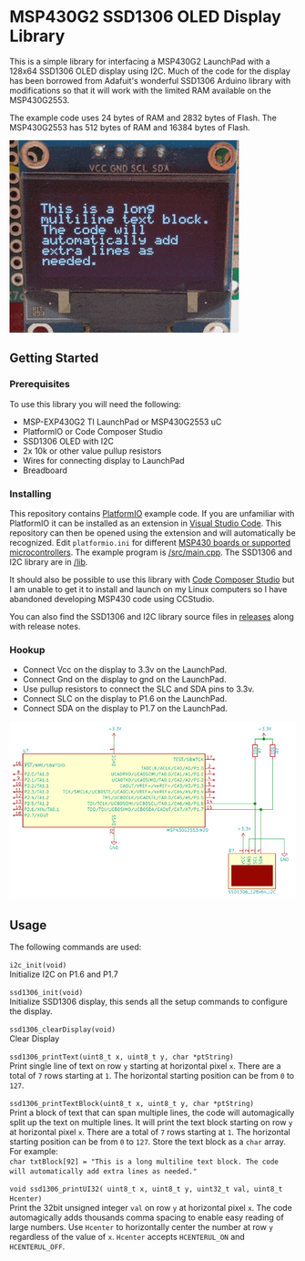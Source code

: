 # MSP430G2 SSD1306 OLED Display Library
This is a simple library for interfacing a MSP430G2 LaunchPad with a 128x64 SSD1306 OLED display using I2C. Much of the code for the display has been borrowed from Adafuit's wonderful SSD1306 Arduino library with modifications so that it will work with the limited RAM available on the MSP430G2553.

The example code uses 24 bytes of RAM and 2832 bytes of Flash. The MSP430G2553 has 512 bytes of RAM and 16384 bytes of Flash.

![Simple Example of Library Features](docs/sample.gif)


## Getting Started
### Prerequisites
To use this library you will need the following:
- MSP-EXP430G2 TI LaunchPad or MSP430G2553 uC
- PlatformIO or Code Composer Studio
- SSD1306 OLED with I2C
- 2x 10k or other value pullup resistors
- Wires for connecting display to LaunchPad
- Breadboard

### Installing
This repository contains [PlatformIO](https://platformio.org/) example code. If you are unfamiliar with PlatformIO it can be installed as an extension in [Visual Studio Code](https://code.visualstudio.com/). This repository can then be opened using the extension and will automatically be recognized. Edit `platformio.ini` for different [MSP430 boards or supported microcontrollers](https://docs.platformio.org/en/latest/platforms/timsp430.html). The example program is [/src/main.cpp](/src/main.cpp). The SSD1306 and I2C library are in [/lib](/lib/).

It should also be possible to use this library with [Code Composer Studio](https://www.ti.com/tool/CCSTUDIO) but I am unable to get it to install and launch on my Linux computers so I have abandoned developing MSP430 code using CCStudio.

You can also find the SSD1306 and I2C library source files in [releases](https://github.com/sdp8483/MSP430G2_SSD1306_OLED/releases) along with release notes.

### Hookup
- Connect Vcc on the display to 3.3v on the LaunchPad.  
- Connect Gnd on the display to gnd on the LaunchPad.  
- Use pullup resistors to connect the SLC and SDA pins to 3.3v.  
- Connect SLC on the display to P1.6 on the LaunchPad.  
- Connect SDA on the display to P1.7 on the LaunchPad.  

![Simple Schematic](docs/pcb/images/hookup_example.png)

## Usage
The following commands are used:
 
`i2c_init(void)`  
Initialize I2C on P1.6 and P1.7 

`ssd1306_init(void)`  
Initialize SSD1306 display, this sends all the setup commands to configure the display.

`ssd1306_clearDisplay(void)`  
Clear Display  


`ssd1306_printText(uint8_t x, uint8_t y, char *ptString)`  
Print single line of text on row `y` starting at horizontal pixel `x`. There are a total of `7` rows starting at `1`. The horizontal starting position can be from `0` to `127`.

`ssd1306_printTextBlock(uint8_t x, uint8_t y, char *ptString)`  
Print a block of text that can span multiple lines, the code will automagically split up the text on multiple lines. It will print the text block starting on row `y` at horizontal pixel `x`. There are a total of `7` rows starting at `1`. The horizontal starting position can be from `0` to `127`. Store the text block as a `char` array. For example:  
`char txtBlock[92] = "This is a long multiline text block. The code will automatically add extra lines as needed."`

`void ssd1306_printUI32( uint8_t x, uint8_t y, uint32_t val, uint8_t Hcenter)`  
Print the 32bit unsigned integer `val` on row `y` at horizontal pixel `x`. The code automagically adds thousands comma spacing to enable easy reading of large numbers. Use `Hcenter` to horizontally center the number at row `y` regardless of the value of `x`. `Hcenter` accepts `HCENTERUL_ON` and `HCENTERUL_OFF`.